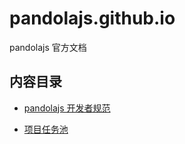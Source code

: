 # pandolajs.github.io

pandolajs 官方文档

## 内容目录

- [pandolajs 开发者规范](docs/dev-specs.md)

- [项目任务池](docs/task-pool.md)